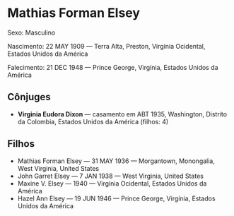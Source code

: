 # Mathias Forman Elsey

Sexo: Masculino

Nascimento: 22 MAY 1909 — Terra Alta, Preston, Virgínia Ocidental, Estados Unidos da América

Falecimento: 21 DEC 1948 — Prince George, Virgínia, Estados Unidos da América

## Cônjuges
- **Virginia Eudora Dixon** — casamento em ABT 1935, Washington, Distrito da Colombia, Estados Unidos da América (filhos: 4)

## Filhos
- Mathias Forman Elsey — 31 MAY 1936 — Morgantown, Monongalia, West Virginia, United States
- John Garret Elsey — 7 JAN 1938 — West Virginia, United States
- Maxine V. Elsey — 1940 — Virgínia Ocidental, Estados Unidos da América
- Hazel Ann Elsey — 19 JUN 1946 — Prince George, Virgínia, Estados Unidos da América
